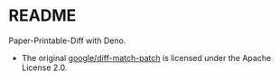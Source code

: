 # README

Paper-Printable-Diff with Deno.

- The original [google/diff-match-patch](https://github.com/google/diff-match-patch) is licensed under the Apache License 2.0.
